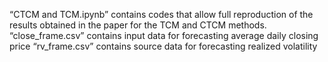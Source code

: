 “CTCM and TCM.ipynb” contains codes that allow full reproduction of the results obtained in the paper for the TCM and CTCM methods.
“close_frame.csv” contains input data for forecasting average daily closing price
“rv_frame.csv” contains source data for forecasting realized volatility
